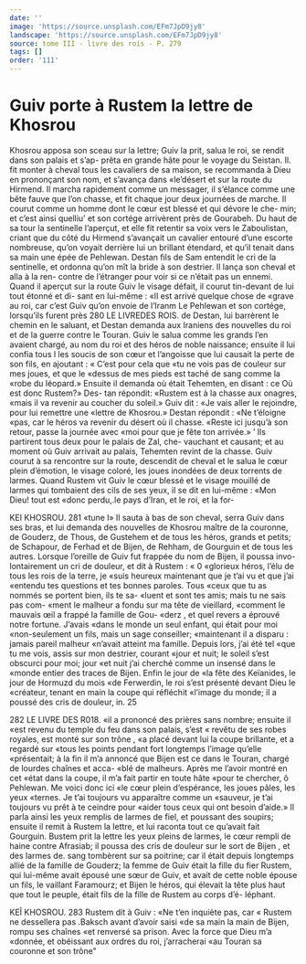 ```yaml
---
date: ''
image: 'https://source.unsplash.com/EFm7JpD9jy8'
landscape: 'https://source.unsplash.com/EFm7JpD9jy8'
source: tome III - livre des rois - P. 279
tags: []
order: '111'
---
```


# Guiv porte à Rustem la lettre de Khosrou

Khosrou apposa son sceau sur la lettre; Guiv la prit, salua le roi, se rendit dans son palais et s’ap- prêta en grande hâte pour le voyage du Seistan. Il. fit monter à cheval tous les cavaliers de sa maison, se recommanda à Dieu en prononçant son nom, et s’avança dans «le’désert et sur la route du Hirmend.
Il marcha rapidement comme un messager, il s’élance comme une bête fauve que l’on chasse, et fit chaque jour deux journées de marche. Il courut comme un homme dont le cœur est blessé et qui dévore le che- min; et c’est ainsi quelliu’ et son cortége arrivèrent
près de Gourabeh.
Du haut de sa tour la sentinelle l’aperçut, et elle
fit retentir sa voix vers le Zaboulistan, criant que du côté du Hirmend s’avançait un cavalier entouré d’une
escorte nombreuse, qu’on voyait derrière lui un brillant étendard, et qu’il tenait dans sa main une épée de Pehlewan. Destan fils de Sam entendit le
cri de la sentinelle, et ordonna qu’on mît la bride
à son destrier. Il lança son cheval et alla à la ren- contre de l’étranger pour voir si ce n’était pas un
ennemi. Quand il aperçut sur la route Guiv le visage défait, il courut tin-devant de lui tout étonné et di-
sant en lui-même : «Il est arrivé quelque chose de «grave au roi, car c’est Guiv qu’on envoie de l’Iranm
Le Pehlewan et son cortége, lorsqu’ils furent près
280 LE LIVREDES ROIS.
de Destan, lui barrèrent le chemin en le saluant, et
Destan demanda aux Iraniens des nouvelles du roi et de la guerre contre le Touran. Guiv le salua comme les grands l’en avaient chargé, au nom du roi et des
héros de noble naissance; ensuite il lui confia tous l les soucis de son cœur et l’angoisse que lui causait
la perte de son fils, en ajoutant : « C’est pour cela que «tu ne vois pas de couleur sur mes joues, et que le «dessus de mes pieds est taché de sang comme la «robe du léopard.» Ensuite il demanda où était Tehemten, en disant : ce Où est donc Rustem?» Des- tan répondit: «Rustem est à la chasse aux onagres, «mais il va revenir au coucher du soleil.» Guiv dit : «Je vais aller le rejoindre, pour lui remettre une «lettre de Khosrou.» Destan répondit : «Ne t’éloigne
«pas, car le héros va revenir du désert où il chasse. «Reste ici jusqu’à son retour, passe la journée avec
«moi pour que je fête ton arrivée.» ’
Ils partirent tous deux pour le palais de Zal, che-
vauchant et causant; et au moment où Guiv arrivait au palais, Tehemten revint de la chasse. Guiv courut à sa rencontre sur la route, descendit de cheval et le salua le cœur plein d’émotion, le visage coloré,
les joues inondées de deux torrents de larmes. Quand Rustem vit Guiv le cœur blessé et le visage mouillé de larmes qui tombaient des cils de ses yeux, il se dit en lui-même : «Mon Dieu! tout est «donc perdu,.le pays d’Iran, et le roi, et la for-

KEI KHOSROU. 281 «tune l» Il sauta à bas de son cheval, serra Guiv dans
ses bras, et lui demanda des nouvelles de Khosrou maître de la couronne, de Gouderz, de Thous, de Gustehem et de tous les héros, grands et petits; de Schapour, de Ferhad et de Bijen, de Rehham, de Gourguin et de tous les autres. Lorsque l’oreille de Guiv fut frappée du nom de Bijen, il poussa invo- lontairement un cri de douleur, et dit à Rustem : « 0 «glorieux héros, l’élu de tous les rois de la terre, je
«suis heureux maintenant que je t’ai vu et que j’ai «entendu tes questions et tes bonnes paroles. Tous «ceux que tu as nommés se portent bien, ils te sa- «luent et sont tes amis; mais tu ne sais pas com- «ment le malheur a fondu sur ma tête de vieillard, «comment le mauvais œil a frappé la famille de Gou- «derz , et quel revers a éprouvé notre fortune. J’avais
«dans le monde un seul enfant, qui était pour moi «non-seulement un fils, mais un sage conseiller; «maintenant il a disparu : jamais pareil malheur «n’avait atteint ma famille. Depuis lors, j’ai été tel
«que tu me vois, assis sur mon destrier, courant «jour et nuit; le soleil s’est obscurci pour moi; jour
«et nuit j’ai cherché comme un insensé dans le «monde entier des traces de Bijen. Enfin le jour de «la fête des Keïanides, le jour de Hormuzd du mois
«de Ferwerdin, le roi s’est présenté devant Dieu le «créateur, tenant en main la coupe qui réfléchit «l’image du monde; il a poussé des cris de douleur,
in. 25

282 LE LIVRE DES R018.
«il a prononcé des prières sans nombre; ensuite il
«est revenu du temple du feu dans son palais, s’est « revêtu de ses robes royales, est monté sur son trône , «a placé devant lui la coupe brillante, et a regardé sur «tous les points pendant fort longtemps l’image qu’elle «présentait; à la fin il m’a annoncé que Bijen est
ce dans le Touran, chargé de lourdes chaînes et acca- «blé de malheurs. Après me l’avoir montré en cet
«état dans la coupe, il m’a fait partir en toute hâte «pour te chercher, ô Pehlewan. Me voici donc ici «le cœur plein d’espérance, les joues pâles, les yeux «ternes. Je t’ai toujours vu apparaître comme un «sauveur, je t’ai toujours vu prêt à te ceindre pour «aider tous ceux qui ont besoin d’aide.»
Il parla ainsi les yeux remplis de larmes de fiel, et poussant des soupirs; ensuite il remit à Rustem la lettre, et lui raconta tout ce qu’avait fait Gourguin. Bustem prit la lettre les yeux pleins de larmes, le cœur rempli de haine contre Afrasiab; il poussa des cris de douleur sur le sort de Bijen , et des larmes de. sang tombèrent sur sa poitrine; car il était depuis longtemps allié de la famille de Gouderz; la femme de Guiv était la fille du fier Rustem, qui lui-même avait épousé une sœur de Guiv, et avait de cette
noble épouse un fils, le vaillant Faramourz; et Bijen
le héros, qui élevait la tête plus haut que tout le peuple, était fils de la fille de Rustem au corps d’é-
léphant.

KEÎ KHOSROU. 283 Rustem dit à Guiv : «Ne t’en inquiète pas, car
« Rustem ne dessellera pas .Baksch avant d’avoir saisi «de sa main la main de Bijen, rompu ses chaînes «et renversé sa prison. Avec la force que Dieu m’a «donnée, et obéissant aux ordres du roi, j’arracherai
«au Touran sa couronne et son trône"

